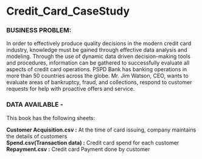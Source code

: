 # Credit_Card_CaseStudy


### BUSINESS PROBLEM:
In order to effectively produce quality decisions in the modern credit card industry, knowledge 
must be gained through effective data analysis and modeling. Through the use of dynamic data driven decision-making tools and procedures, information can be gathered to successfully evaluate 
all aspects of credit card operations. PSPD Bank has banking operations in more than 50 countries 
across the globe. Mr. Jim Watson, CEO, wants to evaluate areas of bankruptcy, fraud, and 
collections, respond to customer requests for help with proactive offers and service.

### DATA AVAILABLE -
This book has the following sheets:

 **Customer Acquisition.csv :** At the time of card issuing, company maintains the details of customers</br>
 **Spend.csv(Transaction data) :** Credit card spend for each customer</br>
 **Repayment.csv :** Credit card Payment done by customer
